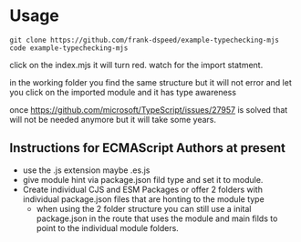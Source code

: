 # Usage

```
git clone https://github.com/frank-dspeed/example-typechecking-mjs
code example-typechecking-mjs
``` 

click on the index.mjs it will turn red. watch for the import statment.

in the working folder you find the same structure but it will not error and let you click on the imported module and it has type awareness

once https://github.com/microsoft/TypeScript/issues/27957 is solved that will not be needed anymore but it will take some years.


## Instructions for ECMAScript Authors at present
- use the .js extension maybe .es.js 
- give module hint via package.json fild type and set it to module.
- Create individual CJS and ESM Packages or offer 2 folders with individual package.json files that are honting to the module type
  - when using the 2 folder structure you can still use a inital package.json in the route that uses the module and main filds to point to the individual module folders.